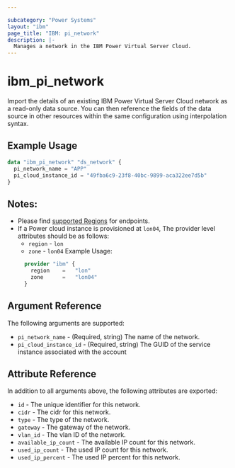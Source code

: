 ```yaml
---

subcategory: "Power Systems"
layout: "ibm"
page_title: "IBM: pi_network"
description: |-
  Manages a network in the IBM Power Virtual Server Cloud.
---
```


# ibm\_pi_network

Import the details of an existing IBM Power Virtual Server Cloud network as a read-only data source. You can then reference the fields of the data source in other resources within the same configuration using interpolation syntax.

## Example Usage

```terraform
data "ibm_pi_network" "ds_network" {
  pi_network_name = "APP"
  pi_cloud_instance_id = "49fba6c9-23f8-40bc-9899-aca322ee7d5b"
}
```
## Notes:
* Please find [supported Regions](https://cloud.ibm.com/apidocs/power-cloud#endpoint) for endpoints.
* If a Power cloud instance is provisioned at `lon04`, The provider level attributes should be as follows:
  * `region` - `lon`
  * `zone` - `lon04`
  Example Usage:
  ```terraform
    provider "ibm" {
      region    =   "lon"
      zone      =   "lon04"
    }
  ```
## Argument Reference

The following arguments are supported:

* `pi_network_name` - (Required, string) The name of the network.
* `pi_cloud_instance_id` - (Required, string) The GUID of the service instance associated with the account

## Attribute Reference

In addition to all arguments above, the following attributes are exported:

* `id` - The unique identifier for this network.
* `cidr` - The cidr for this network.
* `type` - The type of the network.
* `gateway` - The gateway of the network.
* `vlan_id` - The vlan ID of the network.
* `available_ip_count` - The available IP count for this network.
* `used_ip_count` - The used IP count for this network.
* `used_ip_percent` - The used IP percent for this network.
